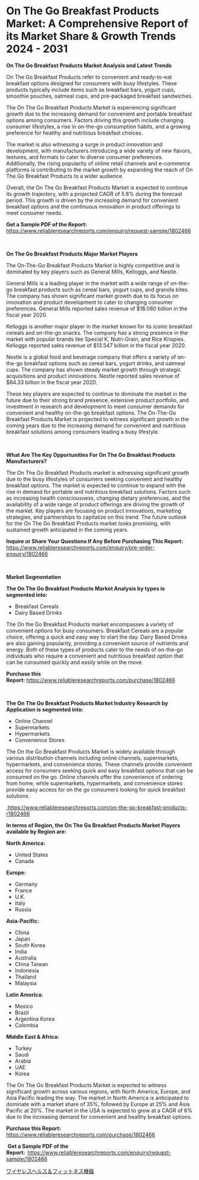<p><h1>On The Go Breakfast Products Market: A Comprehensive Report of its Market Share & Growth Trends 2024 - 2031</h1></p><p><strong>On The Go Breakfast Products Market Analysis and Latest Trends</strong></p>
<p><p>On The Go Breakfast Products refer to convenient and ready-to-eat breakfast options designed for consumers with busy lifestyles. These products typically include items such as breakfast bars, yogurt cups, smoothie pouches, oatmeal cups, and pre-packaged breakfast sandwiches.</p><p>The On The Go Breakfast Products Market is experiencing significant growth due to the increasing demand for convenient and portable breakfast options among consumers. Factors driving this growth include changing consumer lifestyles, a rise in on-the-go consumption habits, and a growing preference for healthy and nutritious breakfast choices.</p><p>The market is also witnessing a surge in product innovation and development, with manufacturers introducing a wide variety of new flavors, textures, and formats to cater to diverse consumer preferences. Additionally, the rising popularity of online retail channels and e-commerce platforms is contributing to the market growth by expanding the reach of On The Go Breakfast Products to a wider audience.</p><p>Overall, the On The Go Breakfast Products Market is expected to continue its growth trajectory, with a projected CAGR of 5.8% during the forecast period. This growth is driven by the increasing demand for convenient breakfast options and the continuous innovation in product offerings to meet consumer needs.</p></p>
<p><strong>Get a Sample PDF of the Report:&nbsp;</strong> <a href="https://www.reliableresearchreports.com/enquiry/request-sample/1802466">https://www.reliableresearchreports.com/enquiry/request-sample/1802466</a></p>
<p>&nbsp;</p>
<p><strong>On The Go Breakfast Products Major Market Players</strong></p>
<p><p>The On-The-Go Breakfast Products Market is highly competitive and is dominated by key players such as General Mills, Kelloggs, and Nestle. </p><p>General Mills is a leading player in the market with a wide range of on-the-go breakfast products such as cereal bars, yogurt cups, and granola bites. The company has shown significant market growth due to its focus on innovation and product development to cater to changing consumer preferences. General Mills reported sales revenue of $18.080 billion in the fiscal year 2020.</p><p>Kelloggs is another major player in the market known for its iconic breakfast cereals and on-the-go snacks. The company has a strong presence in the market with popular brands like Special K, Nutri-Grain, and Rice Krispies. Kelloggs reported sales revenue of $13.547 billion in the fiscal year 2020.</p><p>Nestle is a global food and beverage company that offers a variety of on-the-go breakfast options such as cereal bars, yogurt drinks, and oatmeal cups. The company has shown steady market growth through strategic acquisitions and product innovations. Nestle reported sales revenue of $84.33 billion in the fiscal year 2020.</p><p>These key players are expected to continue to dominate the market in the future due to their strong brand presence, extensive product portfolio, and investment in research and development to meet consumer demands for convenient and healthy on-the-go breakfast options. The On-The-Go Breakfast Products Market is projected to witness significant growth in the coming years due to the increasing demand for convenient and nutritious breakfast solutions among consumers leading a busy lifestyle.</p></p>
<p>&nbsp;</p>
<p><strong>What Are The Key Opportunities For On The Go Breakfast Products Manufacturers?</strong></p>
<p><p>The On The Go Breakfast Products market is witnessing significant growth due to the busy lifestyles of consumers seeking convenient and healthy breakfast options. The market is expected to continue to expand with the rise in demand for portable and nutritious breakfast solutions. Factors such as increasing health consciousness, changing dietary preferences, and the availability of a wide range of product offerings are driving the growth of the market. Key players are focusing on product innovations, marketing strategies, and partnerships to capitalize on this trend. The future outlook for the On The Go Breakfast Products market looks promising, with sustained growth anticipated in the coming years.</p></p>
<p><strong>Inquire or Share Your Questions If Any Before Purchasing This Report:</strong> <a href="https://www.reliableresearchreports.com/enquiry/pre-order-enquiry/1802466">https://www.reliableresearchreports.com/enquiry/pre-order-enquiry/1802466</a></p>
<p>&nbsp;</p>
<p><strong>Market Segmentation</strong></p>
<p><strong>The On The Go Breakfast Products Market Analysis by types is segmented into:</strong></p>
<p><ul><li>Breakfast Cereals</li><li>Dairy Based Drinks</li></ul></p>
<p><p>The On the Go Breakfast Products market encompasses a variety of convenient options for busy consumers. Breakfast Cereals are a popular choice, offering a quick and easy way to start the day. Dairy Based Drinks are also gaining popularity, providing a convenient source of nutrients and energy. Both of these types of products cater to the needs of on-the-go individuals who require a convenient and nutritious breakfast option that can be consumed quickly and easily while on the move.</p></p>
<p><strong>Purchase this Report:&nbsp;</strong><a href="https://www.reliableresearchreports.com/purchase/1802466">https://www.reliableresearchreports.com/purchase/1802466</a></p>
<p>&nbsp;</p>
<p><strong>The On The Go Breakfast Products Market Industry Research by Application is segmented into:</strong></p>
<p><ul><li>Online Channel</li><li>Supermarkets</li><li>Hypermarkets</li><li>Convenience Stores</li></ul></p>
<p><p>The On the Go Breakfast Products Market is widely available through various distribution channels including online channels, supermarkets, hypermarkets, and convenience stores. These channels provide convenient access for consumers seeking quick and easy breakfast options that can be consumed on the go. Online channels offer the convenience of ordering from home, while supermarkets, hypermarkets, and convenience stores provide easy access for on the go consumers looking for quick breakfast solutions.</p></p>
<p><a href="https://www.reliableresearchreports.com/on-the-go-breakfast-products-r1802466">&nbsp;https://www.reliableresearchreports.com/on-the-go-breakfast-products-r1802466</a></p>
<p><strong>In terms of Region, the On The Go Breakfast Products Market Players available by Region are:</strong></p>
<p>
    <p> <strong> North America: </strong>
        <ul>
            <li>United States</li>
            <li>Canada</li>
        </ul>
        </p> 
    <p> <strong> Europe: </strong>
        <ul>
            <li>Germany</li>
            <li>France</li>
            <li>U.K.</li>
            <li>Italy</li>
            <li>Russia</li>
        </ul>
        </p> 
    <p> <strong> Asia-Pacific: </strong>
        <ul>
            <li>China</li>
            <li>Japan</li>
            <li>South Korea</li>
            <li>India</li>
            <li>Australia</li>
            <li>China Taiwan</li>
            <li>Indonesia</li>
            <li>Thailand</li>
            <li>Malaysia</li>
        </ul>
        </p> 
    <p> <strong> Latin America: </strong>
        <ul>
            <li>Mexico</li>
            <li>Brazil</li>
            <li>Argentina Korea</li>
            <li>Colombia</li>
        </ul>
        </p> 
    <p> <strong> Middle East & Africa: </strong>
        <ul>
            <li>Turkey</li>
            <li>Saudi</li>
            <li>Arabia</li>
            <li>UAE</li>
            <li>Korea</li>
        </ul>
    </p>
    </p>
<p><p>The On The Go Breakfast Products Market is expected to witness significant growth across various regions, with North America, Europe, and Asia Pacific leading the way. The market in North America is anticipated to dominate with a market share of 35%, followed by Europe at 25% and Asia Pacific at 20%. The market in the USA is expected to grow at a CAGR of 6% due to the increasing demand for convenient and healthy breakfast options.</p></p>
<p><strong>Purchase this Report: </strong><a href="https://www.reliableresearchreports.com/purchase/1802466">https://www.reliableresearchreports.com/purchase/1802466</a></p>
<p>&nbsp;<strong>Get a Sample PDF of the Report:&nbsp;&nbsp;</strong><a href="https://www.reliableresearchreports.com/enquiry/request-sample/1802466">https://www.reliableresearchreports.com/enquiry/request-sample/1802466</a></p>
<p><strong></strong></p>
<p><p><a href="https://github.com/CloydAbbott2023/Market-Research-Report-List-1/blob/main/212030018007.md">ワイヤレスヘルス＆フィットネス機器</a></p></p>